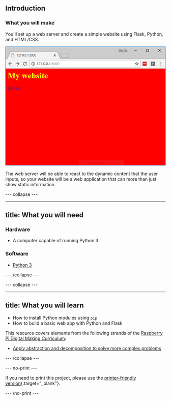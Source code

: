 ## Introduction

### What you will make

You'll set up a web server and create a simple website using Flask, Python, and HTML/CSS.

![flask web app](images/showcase.png)

The web server will be able to react to the dynamic content that the user inputs, so your website will be a web application that can more than just show static information.

--- collapse ---

---
title: What you will need
---

### Hardware

+ A computer capable of running Python 3

### Software

+ [Python 3](https://www.python.org/downloads/)

--- /collapse ---

--- collapse ---

---
title: What you will learn
---

- How to install Python modules using `pip`
- How to build a basic web app with Python and Flask

This resource covers elements from the following strands of the [Raspberry Pi Digital Making Curriculum](https://www.raspberrypi.org/curriculum/):
- [Apply abstraction and decomposition to solve more complex problems](https://curriculum.raspberrypi.org/programming/developer/)

--- /collapse ---

--- no-print ---

If you need to print this project, please use the [printer-friendly version](https://projects.raspberrypi.org/en/projects/python-web-server-with-flask/print){:target="_blank"}.

--- /no-print ---

